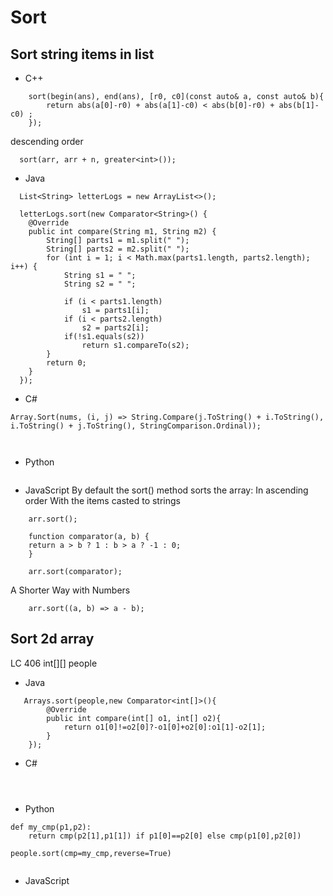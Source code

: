 # Sort
## Sort string items in list
- C++
```
    sort(begin(ans), end(ans), [r0, c0](const auto& a, const auto& b){
        return abs(a[0]-r0) + abs(a[1]-c0) < abs(b[0]-r0) + abs(b[1]-c0) ;
    });
```
descending order
```
  sort(arr, arr + n, greater<int>());
```

- Java
```
  List<String> letterLogs = new ArrayList<>();

  letterLogs.sort(new Comparator<String>() {
    @Override
    public int compare(String m1, String m2) {
        String[] parts1 = m1.split(" ");
        String[] parts2 = m2.split(" ");
        for (int i = 1; i < Math.max(parts1.length, parts2.length); i++) {
            String s1 = " ";
            String s2 = " ";

            if (i < parts1.length)
                s1 = parts1[i];
            if (i < parts2.length)
                s2 = parts2[i];
            if(!s1.equals(s2))
                return s1.compareTo(s2);
        }
        return 0;
    }
  });
```
- C#
```
Array.Sort(nums, (i, j) => String.Compare(j.ToString() + i.ToString(), i.ToString() + j.ToString(), StringComparison.Ordinal));

       
```

- Python
```
```

- JavaScript
By default the sort() method sorts the array: In ascending order With the items casted to strings
```
    arr.sort();
```

```
    function comparator(a, b) {
    return a > b ? 1 : b > a ? -1 : 0;
    }

    arr.sort(comparator);
```
A Shorter Way with Numbers
```
    arr.sort((a, b) => a - b);
```

## Sort 2d array
LC 406
int[][] people
- Java
```
   Arrays.sort(people,new Comparator<int[]>(){
        @Override
        public int compare(int[] o1, int[] o2){
            return o1[0]!=o2[0]?-o1[0]+o2[0]:o1[1]-o2[1];
        }
    });
```
- C#
```

       
```

- Python
```
def my_cmp(p1,p2):
    return cmp(p2[1],p1[1]) if p1[0]==p2[0] else cmp(p1[0],p2[0])

people.sort(cmp=my_cmp,reverse=True)
       
```

- JavaScript
